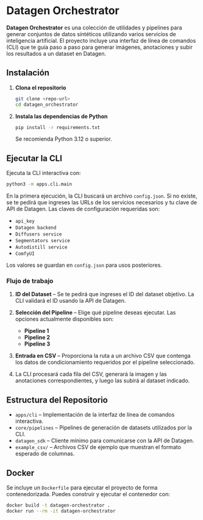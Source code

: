 # Datagen Orchestrator

**Datagen Orchestrator** es una colección de utilidades y pipelines para generar conjuntos de datos sintéticos utilizando varios servicios de inteligencia artificial. El proyecto incluye una interfaz de línea de comandos (CLI) que te guía paso a paso para generar imágenes, anotaciones y subir los resultados a un dataset en Datagen.

## Instalación

1. **Clona el repositorio**

   ```bash
   git clone <repo-url>
   cd datagen_orchestrator
   ```

2. **Instala las dependencias de Python**

   ```bash
   pip install -r requirements.txt
   ```

   Se recomienda Python 3.12 o superior.

## Ejecutar la CLI

Ejecuta la CLI interactiva con:

```bash
python3 -m apps.cli.main
```

En la primera ejecución, la CLI buscará un archivo `config.json`. Si no existe, se te pedirá que ingreses las URLs de los servicios necesarios y tu clave de API de Datagen. Las claves de configuración requeridas son:

* `api_key`
* `Datagen backend`
* `Diffusers service`
* `Segmentators service`
* `Autodistill service`
* `ComfyUI`

Los valores se guardan en `config.json` para usos posteriores.

### Flujo de trabajo

1. **ID del Dataset** – Se te pedirá que ingreses el ID del dataset objetivo. La CLI validará el ID usando la API de Datagen.
2. **Selección del Pipeline** – Elige qué pipeline deseas ejecutar. Las opciones actualmente disponibles son:

   * **Pipeline 1**
   * **Pipeline 2**
   * **Pipeline 3**
3. **Entrada en CSV** – Proporciona la ruta a un archivo CSV que contenga los datos de condicionamiento requeridos por el pipeline seleccionado.
4. La CLI procesará cada fila del CSV, generará la imagen y las anotaciones correspondientes, y luego las subirá al dataset indicado.

## Estructura del Repositorio

* `apps/cli` – Implementación de la interfaz de línea de comandos interactiva.
* `core/pipelines` – Pipelines de generación de datasets utilizados por la CLI.
* `datagen_sdk` – Cliente mínimo para comunicarse con la API de Datagen.
* `example_csv/` – Archivos CSV de ejemplo que muestran el formato esperado de columnas.

## Docker

Se incluye un `Dockerfile` para ejecutar el proyecto de forma contenedorizada. Puedes construir y ejecutar el contenedor con:

```bash
docker build -t datagen-orchestrator .
docker run --rm -it datagen-orchestrator
```


